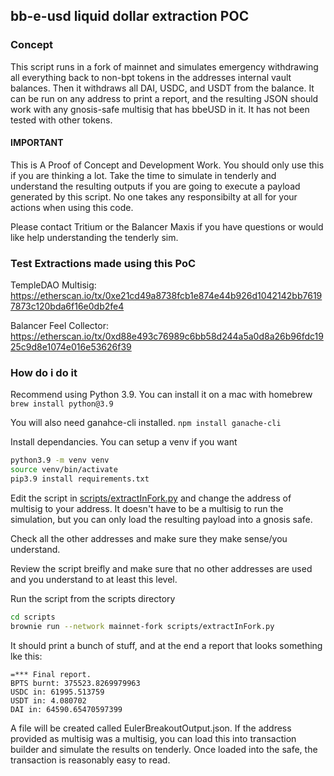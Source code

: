 ## bb-e-usd liquid dollar extraction POC

### Concept
This script runs in a fork of mainnet and simulates emergency withdrawing all everything back to non-bpt tokens in the addresses internal vault balances.  Then it withdraws all DAI, USDC, and USDT from the balance.  It can be run on any address to print a report, and the resulting JSON should work with any gnosis-safe multisig that has bbeUSD in it.  It has not been tested with other tokens.  

#### IMPORTANT
This is A Proof of Concept and Development Work.  You should only use this if you are thinking a lot.  Take the time to simulate in tenderly and understand the resulting outputs if you are going to execute a payload generated by this script.   No one takes any responsibilty at all for your actions when using this code.

Please contact Tritium or the Balancer Maxis if you have questions or would like help understanding the tenderly sim.

### Test Extractions made using this PoC
TempleDAO Multisig: https://etherscan.io/tx/0xe21cd49a8738fcb1e874e44b926d1042142bb76197873c120bda6f16e0db2fe4

Balancer Feel Collector: https://etherscan.io/tx/0xd88e493c76989c6bb58d244a5a0d8a26b96fdc1925c9d8e1074e016e53626f39
### How do i do it

Recommend using Python 3.9.  You can install it on a mac with homebrew `brew install python@3.9`

You will also need ganahce-cli installed.  `npm install ganache-cli`

Install dependancies.  You can setup a venv if you want
```bash
python3.9 -m venv venv
source venv/bin/activate
pip3.9 install requirements.txt
```
Edit the script in [scripts/extractInFork.py](scripts/extractInFork.py) and change the address of multisig to your address.  It doesn't have to be a multisig to run the simulation, but you can only load the resulting payload into a gnosis safe.

Check all the other addresses and make sure they make sense/you understand.

Review the script breifly and make sure that no other addresses are used and you understand to at least this level.

Run the script from the scripts directory
```bash
cd scripts
brownie run --network mainnet-fork scripts/extractInFork.py
```

It should print a bunch of stuff, and at the end a report that looks something lke this:
```text
=*** Final report.
BPTS burnt: 375523.8269979963
USDC in: 61995.513759
USDT in: 4.080702
DAI in: 64590.65470597399

```

A file will be created called EulerBreakoutOutput.json.  If the address provided as multisig was a multisig, you can load this into transaction builder and simulate the results on tenderly.  Once loaded into the safe, the transaction is reasonably easy to read.